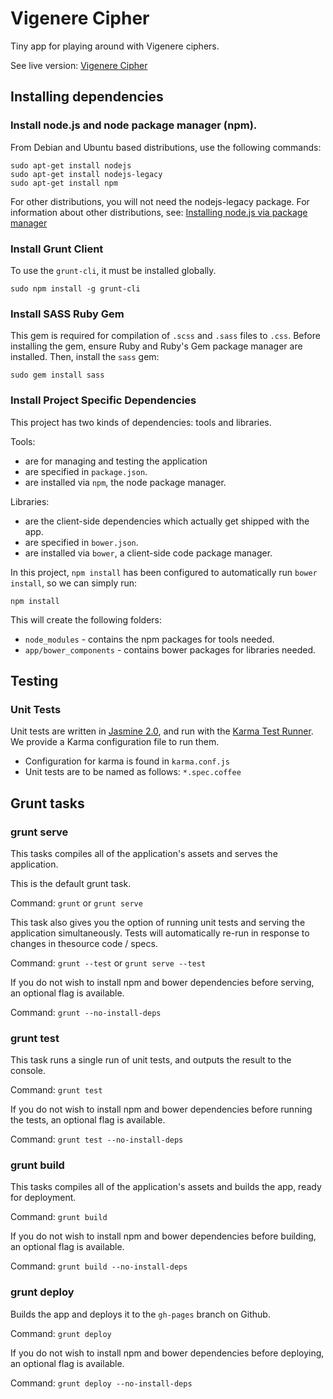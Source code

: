 # Vigenere Cipher

Tiny app for playing around with Vigenere ciphers.

See live version: [Vigenere Cipher](http://sarahquigley.net/vigenere-cipher/)


## Installing dependencies


### Install node.js and node package manager (npm).

From Debian and Ubuntu based distributions, use the following commands:

```
sudo apt-get install nodejs
sudo apt-get install nodejs-legacy
sudo apt-get install npm
```

For other distributions, you will not need the nodejs-legacy package. For information about other distributions, see:
[Installing node.js via package manager](https://github.com/joyent/node/wiki/Installing-Node.js-via-package-manager)


### Install Grunt Client

To use the `grunt-cli`, it must be installed globally.

```
sudo npm install -g grunt-cli
```


### Install SASS Ruby Gem

This gem is required for compilation of `.scss` and `.sass` files to `.css`. Before installing the gem, ensure Ruby and Ruby's Gem package manager are installed. Then, install the `sass` gem:

```
sudo gem install sass
```


### Install Project Specific Dependencies

This project has two kinds of dependencies: tools and libraries.

Tools:

*  are for managing and testing the application
*  are specified in `package.json`.
*  are installed via `npm`, the node package manager.

Libraries:

*  are the client-side dependencies which actually get shipped with the app.
*  are specified in `bower.json`.
*  are installed via `bower`, a client-side code package manager.

In this project, `npm install` has been configured to automatically run `bower install`, so we can simply run:

```
npm install
```

This will create the following folders:

* `node_modules` - contains the npm packages for tools needed.
* `app/bower_components` - contains bower packages for libraries needed.



## Testing


### Unit Tests

Unit tests are written in [Jasmine 2.0](http://jasmine.github.io/), and run with the [Karma Test Runner](http://karma-runner.github.io/0.12/index.html). We provide a Karma configuration file to run them.

* Configuration for karma is found in `karma.conf.js`
* Unit tests are to be named as follows: `*.spec.coffee`



## Grunt tasks


### grunt serve

This tasks compiles all of the application's assets and serves the application.

This is the default grunt task.

Command: `grunt` or `grunt serve`

This task also gives you the option of running unit tests and serving the application simultaneously. Tests will automatically re-run in response to changes in thesource code / specs.

Command: `grunt --test` or `grunt serve --test`

If you do not wish to install npm and bower dependencies before serving, an optional flag is available.

Command: `grunt --no-install-deps`


### grunt test

This task runs a single run of unit tests, and outputs the result to the console.

Command: `grunt test`

If you do not wish to install npm and bower dependencies before running the tests, an optional flag is available.

Command: `grunt test --no-install-deps`


### grunt build

This tasks compiles all of the application's assets and builds the app, ready for deployment.

Command: `grunt build`

If you do not wish to install npm and bower dependencies before building, an optional flag is available.

Command: `grunt build --no-install-deps`


### grunt deploy

Builds the app and deploys it to the `gh-pages` branch on Github.

Command: `grunt deploy`

If you do not wish to install npm and bower dependencies before deploying, an optional flag is available.

Command: `grunt deploy --no-install-deps`
